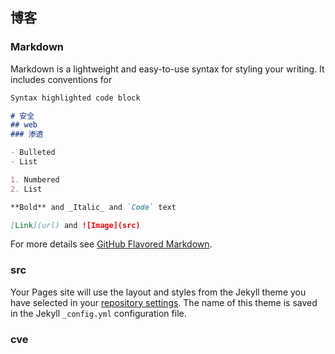 ## 博客



### Markdown

Markdown is a lightweight and easy-to-use syntax for styling your writing. It includes conventions for

```markdown
Syntax highlighted code block

# 安全
## web
### 渗透

- Bulleted
- List

1. Numbered
2. List

**Bold** and _Italic_ and `Code` text

[Link](url) and ![Image](src)
```

For more details see [GitHub Flavored Markdown](https://guides.github.com/features/mastering-markdown/).

### src

Your Pages site will use the layout and styles from the Jekyll theme you have selected in your [repository settings](https://github.com/cctv0x01/cctv0x01.github.io/settings). The name of this theme is saved in the Jekyll `_config.yml` configuration file.

### cve


